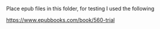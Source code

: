 ﻿Place epub files in this folder, for testing I used the following

https://www.epubbooks.com/book/560-trial